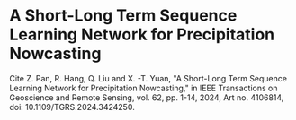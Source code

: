 # A Short-Long Term Sequence Learning Network for Precipitation Nowcasting


Cite Z. Pan, R. Hang, Q. Liu and X. -T. Yuan, 
"A Short-Long Term Sequence Learning Network for Precipitation Nowcasting," 
in IEEE Transactions on Geoscience and Remote Sensing, 
vol. 62, pp. 1-14, 2024, Art no. 4106814, doi: 10.1109/TGRS.2024.3424250.



